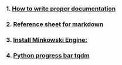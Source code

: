 ### 1. [How to write proper documentation](https://www.gitbook.com/)



### 2. [Reference sheet for markdown](https://wordpress.com/support/markdown-quick-reference/)

### 3. [Install Minkowski Engine:](https://nvidia.github.io/MinkowskiEngine/quick_start.html)

### 4. [Python progress bar tqdm](https://github.com/tqdm/tqdm)


